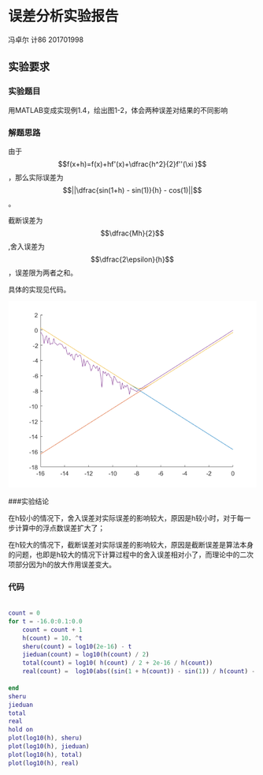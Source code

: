 # 误差分析实验报告

冯卓尔  计86  201701998

## 实验要求

### 实验题目

用MATLAB变成实现例1.4，绘出图1-2，体会两种误差对结果的不同影响



### 解题思路

由于$$f(x+h)=f(x)+hf'(x)+\dfrac{h^2}{2}f''(\xi )$$ ，那么实际误差为$$||\dfrac{sin(1+h) - sin(1)}{h} - cos(1)||$$。

截断误差为$$\dfrac{Mh}{2}$$ ,舍入误差为$$\dfrac{2\epsilon}{h}$$，误差限为两者之和。

具体的实现见代码。

![avatar](./untitled.png)

###实验结论

在h较小的情况下，舍入误差对实际误差的影响较大，原因是h较小时，对于每一步计算中的浮点数误差扩大了；

在h较大的情况下，截断误差对实际误差的影响较大，原因是截断误差是算法本身的问题，也即是h较大的情况下计算过程中的舍入误差相对小了，而理论中的二次项部分因为h的放大作用误差变大。



### 代码

```matlab

count = 0
for t = -16.0:0.1:0.0
    count = count + 1
    h(count) = 10. ^t
    sheru(count) = log10(2e-16) - t
    jieduan(count) = log10(h(count) / 2)
    total(count) = log10( h(count) / 2 + 2e-16 / h(count))
    real(count) =  log10(abs((sin(1 + h(count)) - sin(1)) / h(count) - cos(1)) + 10. ^jieduan(count))
    
end
sheru
jieduan
total
real
hold on
plot(log10(h), sheru)
plot(log10(h), jieduan)
plot(log10(h), total)
plot(log10(h), real)

```

